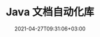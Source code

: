 ---
############################# Static ############################
layout: "product"
date: 2021-04-27T09:31:06+03:00
draft: false

product: "Total"
product_tag: "total"
platform: "Java"
platform_tag: "java"

############################# Head ############################
head_title: "用于查看、转换、注释、签名、自动化和搜索文件格式的 Java API"
head_description: "使用 Java 版本的 GroupDocs 文档操作 API 将它们与您自己的平台和 Java 应用程序集成"

############################# Header ############################
title: "Java 文档自动化库"
description: "从任何 Java 应用程序中查看、导出、注释、比较、签名、自动化和搜索文档的 API."
button:
    enable: true

############################# SubMenu ############################
submenu:
  enable: true
  
  left:
      img_alt: "GroupDocs.Total for Java"
      image: "/border/groupdocs-total-java.svg"
      product: "GroupDocs.Total"
      platform: "Java"

  middle:
      button:
          # button loop
          - link: "#overview"
            text: "概述"

          # button loop
          - link: "#products"
            text: "产品"

          # button loop
          - link: "#features"
            text: "特征"

          # button loop
          - link: "#support"
            text: "Support"

          # button loop
          - link: "https://purchase.groupdocs.com/pricing/total/java"
            text: "价钱"

  right:
      link_download: "https://releases.groupdocs.com/total"
      link_learn: "https://docs.groupdocs.com/total/java/"
      link_buy: "https://purchase.groupdocs.com"

############################# 概述 ############################
overview:
    enable: true
    content: |
      GroupDocs.Total for Java 是 GroupDocs 提供的每个 Java API 的编译。我们每天都会对其进行编译，以确保它包含我们每个 Java API 的最新版本。
        
      使用 GroupDocs.Total for Java 开发人员可以通过一个许可证使用我们所有的 API。但是，您也可以订购任何单独的 API。我们提供的 API 包括

############################# 产品 ############################
products:
    enable: true
    title: "产品"
    description: "GroupDocs.Total for Java 包括以下 Java 文档操作 API："

    product:
        # product loop
        - image: "/border/groupdocs-viewer-java.svg"
          img_alt: "GroupDocs.Viewer for Java"
          name: "GroupDocs.Viewer for Java"
          content: |
            一个强大的文档查看器 API，允许您在 Java 应用程序中显示 50 多种文档格式。查看器可以通过两种方式工作：光栅化文档或将它们转换为 SVG、HTML 和 CSS 的组合。两种方法都提供高保真渲染。
              
            支持的文件格式包括微软办公软件、Visio、Project 和 Outlook 文档、PDF、AutoCAD、图像文件（TIFF、JPG、BMP、GIF、TIFF 等）等。
          link: "/viewer/java/"

        # product loop
        - image: "/border/groupdocs-annotation-java.svg"
          img_alt: "GroupDocs.Annotation for Java"
          name: "GroupDocs.Annotation for Java"
          content: |
            一个灵活的 API，允许最终用户在您的 Java 应用程序中注释微软办公软件、PDF 和其他文档。 API 带有一套全面的标记工具，允许最终用户突出显示、删除和评论文本和图像。
          link: "/annotation/java/"

          # product loop
        - image: "/border/groupdocs-conversion-java.svg"
          img_alt: "GroupDocs.Conversion for Java"
          name: "GroupDocs.Conversion for Java"
          content: |
            一个高级类 API，允许您在 Java 应用程序中在 50 多种文档格式之间来回转换。 API 支持所有微软办公软件文档格式以及 PDF、HTML 和常见的图像文件格式（TIFF、JPEG、GIF、PNG、BMP）。文档可以在运行中一个一个地转换或添加到转换队列中。
          link: "/conversion/java/"

          # product loop
        - image: "/border/groupdocs-comparison-java.svg"
          img_alt: "GroupDocs.Comparison for Java"
          name: "GroupDocs.Comparison for Java"
          content: |
            此 API 允许最终用户快速轻松地找到文档的两个修订版之间的差异。它比较上传的文档并通过差异视图 UI 显示它们之间的差异。使用红线视图突出显示差异 - 类似于 Microsoft Word 更改跟踪功能。
          link: "/comparison/java/"

          # product loop
        - image: "/border/groupdocs-signature-java.svg"
          img_alt: "GroupDocs.Signature for Java"
          name: "GroupDocs.Signature for Java"
          content: |
            使用此 API，您可以使用电子签名功能无缝增强您的应用程序。然后，您的用户可以仅使用 Web 浏览器以电子方式签署文档。详细的审计跟踪、256 位 SSL 加密和其他高级安全功能可确保签名文档的私密性和安全性，而类似向导的 UI 使签名过程变得快速而简单。
          link: "/signature/java/"

          # product loop
        - image: "/border/groupdocs-assembly-java.svg"
          img_alt: "GroupDocs.Assembly for Java"
          name: "GroupDocs.Assembly for Java"
          content: |
            GroupDocs.Assembly for Java 引擎是一组文档自动化和报告生成 API，旨在从模板创建自定义文档。 Java 报表引擎智能地将给定的数据与定义的模板文档组合在一起，并根据数据源生成与模板文档格式相同格式的输出文档。
          link: "/assembly/java/"

          # product loop
        - image: "/border/groupdocs-metadata-java.svg"
          img_alt: "GroupDocs.Metadata for Java"
          name: "GroupDocs.Metadata for Java"
          content: |
            GroupDocs.Metadata for Java 是一个文档元数据管理 API，设计用于所有基本元数据操作，如查看、添加、修改和删除元数据。元数据 API 支持多种文件格式。您可以加载输入文档并使其元数据可供用户访问以进行元数据操作。
          link: "/metadata/java/"

          # product loop
        - image: "/border/groupdocs-search-java.svg"
          img_alt: "GroupDocs.Search for Java"
          name: "GroupDocs.Search for Java"
          content: |
            GroupDocs.Search for Java - 用于具有索引功能的高级查询的文档搜索 API。在 Java 应用程序中使用 API 处理文档，包括 Word Excel PowerPoint 和 PDF 以进行全文检索等等。
          link: "/search/java/"

          # product loop
        - image: "/border/groupdocs-parser-java.svg"
          img_alt: "GroupDocs.Parser for Java"
          name: "GroupDocs.Parser for Java"
          content: |
            GroupDocs.Parser for Java - 一个可扩展的文本提取器和解析 API，用于读取或分析来自不同文件格式的文档内容和元数据属性。它只需将文件作为输入，然后获取输入文件的原始或格式化文本以及元数据属性即可。
          link: "/parser/java/"

          # product loop
        - image: "/border/groupdocs-watermark-java.svg"
          img_alt: "GroupDocs.Watermark for Java"
          name: "GroupDocs.Watermark for Java"
          content: |
            GroupDocs.Watermark for Java 是一个文档水印 API，用于从多种文件格式中添加、搜索和删除水印。 API 支持文本和图像水印类型。任何第三方软件添加的水印都可以通过此API轻松搜索和删除，而任何第三方工具很难删除使用此API添加的水印。
          link: "/watermark/java/"

          # product loop
        - image: "/border/groupdocs-editor-java.svg"
          img_alt: "GroupDocs.Editor for Java"
          name: "GroupDocs.Editor for Java"
          content: |
            GroupDocs.Editor for Java 是一个轻量级的 API，用于以 HTML 的形式编辑多种文档格式。编辑器 API 既可以将源文档翻译成 HTML，也可以将编辑后的 HTML 保存为源文档格式。
          link: "/editor/java/"

          # product loop
        - image: "/border/groupdocs-merger-java.svg"
          img_alt: "GroupDocs.Merger for Java"
          name: "GroupDocs.Merger for Java"
          content: |
            GroupDocs.Merger for Java 是一个文档合并和连接 API，用于将多个文件组合和排列成一个文件，以及在支持格式的文档中拆分、删除或重新排序页面。
          link: "/merger/java/"

          # product loop
        - image: "/border/groupdocs-redaction-java.svg"
          img_alt: "GroupDocs.Redaction for Java"
          name: "GroupDocs.Redaction for Java"
          content: |
            Java 文档编校 API，用于使用文本、元数据和注释编校类型保护或删除 Word、Excel、PowerPoint、图像和 PDF 文档中的任何机密信息。
          link: "/redaction/java/"

############################# 特征 ############################
features:
    enable: true
    title: "Advanced API 特征"

    feature:
      # feature loop
      - icon: "fas fa-file"
        content: "文档的 HTML、图像和 PDF 表示"

      # feature loop
      - icon: "fas fa-water"
        content: "水印：将文本作为水印添加到输出的所有页面和图像"

      # feature loop
      - icon: "fas fa-pen"
        content: "原生 Word 和 PDF 注释"
      
      # feature loop
      - icon: "fas fa-tools"
        content: "全套注释工具"

      # feature loop
      - icon: "fas fa-envelope"
        content: "注释电子邮件、HTML 和图像文档"

      # feature loop
      - icon: "fas fa-bolt"
        content: "快速准确的文档转换"

      # feature loop
      - icon: "fas fa-key"
        content: "比较文档内容、受密码保护的文件、字体样式和水印"

      # feature loop
      - icon: "fas fa-save"
        content: "将差异摘要保存为 DOC 或 DOCX 格式"

      # feature loop
      - icon: "fas fa-upload"
        content: "上传、输入或绘制签名"

      # feature loop
      - icon: "fas fa-file-signature"
        content: "所有类型的数字签名验证"

      # feature loop
      - icon: "fas fa-server"
        content: "从多个数据源生成文档"

      # feature loop
      - icon: "fas fa-eraser"
        content: "分析和删除多种文档格式的隐藏元数据"

      # feature loop
      - icon: "fas fa-search-plus"
        content: "搜索和比较元数据"

      # feature loop
      - icon: "fas fa-file-excel"
        content: "将元数据导出到 Excel/CSV"

      # feature loop
      - icon: "fas fa-lock"
        content: "从受密码保护的文件中提取文本"

      # feature loop
      - icon: "fas fa-search-minus"
        content: "搜索和删除文本/图像水印"

      # feature loop
      - icon: "fas fa-file-image"
        content: "编辑多种文档格式"

      # feature loop
      - icon: "fas fa-file-alt"
        content: "将多个文件合并为一个"

############################# Support ############################
support:
    enable: true

############################# Solutions ############################
solutions:
    enable: false
    title: "GroupDocs.Total for Java 为"

    solution:
        # solution loop
        - img_alt: "GroupDocs.Viewer for Java"
          image: "/border/groupdocs-viewer-java.svg"
          product: "GroupDocs.Viewer"
          platform: "Java"
          link: "/viewer/java/"
        
        # solution loop
        - img_alt: "GroupDocs.Annotation for Java"
          image: "/border/groupdocs-annotation-java.svg"
          product: "GroupDocs.Annotation"
          platform: "Java"
          link: "/annotation/java/"

        # solution loop
        - img_alt: "GroupDocs.Conversion for Java"
          image: "/border/groupdocs-conversion-java.svg"
          product: "GroupDocs.Conversion"
          platform: "Java"
          link: "/conversion/java/"

        # solution loop
        - img_alt: "GroupDocs.Comparison for Java"
          image: "/border/groupdocs-comparison-java.svg"
          product: "GroupDocs.Comparison"
          platform: "Java"
          link: "/comparison/java/"

        # solution loop
        - img_alt: "GroupDocs.Signature for Java"
          image: "/border/groupdocs-signature-java.svg"
          product: "GroupDocs.Signature"
          platform: "Java"
          link: "/signature/java/"

        # solution loop
        - img_alt: "GroupDocs.Assembly for Java"
          image: "/border/groupdocs-assembly-java.svg"
          product: "GroupDocs.Assembly"
          platform: "Java"
          link: "/assembly/java/"

        # solution loop
        - img_alt: "GroupDocs.Metadata for Java"
          image: "/border/groupdocs-metadata-java.svg"
          product: "GroupDocs.Metadata"
          platform: "Java"
          link: "/metadata/java/"

        # solution loop
        - img_alt: "GroupDocs.Search for Java"
          image: "/border/groupdocs-search-java.svg"
          product: "GroupDocs.Search"
          platform: "Java"
          link: "/search/java/"

        # solution loop
        - img_alt: "GroupDocs.Parser for Java"
          image: "/border/groupdocs-parser-java.svg"
          product: "GroupDocs.Parser"
          platform: "Java"
          link: "/parser/java/"

        # solution loop
        - img_alt: "GroupDocs.Watermark for Java"
          image: "/border/groupdocs-watermark-java.svg"
          product: "GroupDocs.Watermark"
          platform: "Java"
          link: "/watermark/java/"

        # solution loop
        - img_alt: "GroupDocs.Editor for Java"
          image: "/border/groupdocs-editor-java.svg"
          product: "GroupDocs.Editor"
          platform: "Java"
          link: "/editor/java/"

        # solution loop
        - img_alt: "GroupDocs.Merger for Java"
          image: "/border/groupdocs-merger-java.svg"
          product: "GroupDocs.Merger"
          platform: "Java"
          link: "/merger/java/"

        # solution loop
        - img_alt: "GroupDocs.Redaction for Java"
          image: "/border/groupdocs-redaction-java.svg"
          product: "GroupDocs.Redaction"
          platform: "Java"
          link: "/redaction/java/"

############################# Back to top ###############################
back_to_top:
  enable: true
---